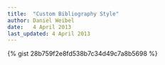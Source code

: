 ```yaml
---
title:  "Custom Bibliography Style"
author: Daniel Weibel
date:   4 April 2013
last_updated: 4 April 2013
---
```


{% gist 28b759f2e8fd538b7c34d49c7a8b5698 %}
